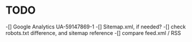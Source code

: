 # TODO

-[] Google Analytics UA-59147869-1
-[] Sitemap.xml, if needed?
-[] check robots.txt difference, and sitemap reference
-[] compare feed.xml / RSS
